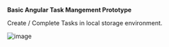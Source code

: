 **Basic Angular Task Mangement Prototype**

Create / Complete Tasks in local storage environment.

![image](https://github.com/user-attachments/assets/393c6839-fcb6-42a2-bb03-d628ebb7e479)
